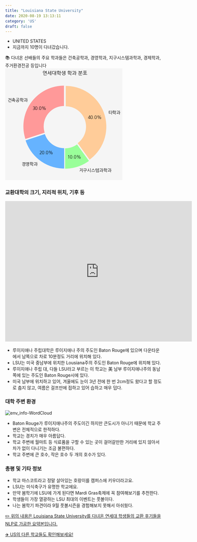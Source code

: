 ```yaml
---
title: "Louisiana State University"
date: 2020-08-19 13:13:11
category: 'US'
draft: false
---
```



* UNITED STATES
* 지금까지 10명이 다녀갔습니다. 

📚 다녀온 선배들의 주요 학과들은 건축공학과, 경영학과, 지구시스템과학과, 경제학과, 주거환경전공 등입니다
![department-info](../plots/US000098.png)
### 교환대학의 크기, 지리적 위치, 기후 등
<iframe
width="600"
height="450"
frameborder="0" style="border:0"
src="https://www.google.com/maps/embed/v1/place?key=AIzaSyC9e1AME-pVmWC4hBpFdu5S4dKzyepa3HQ&q=Louisiana+State+University&center=30.4132579,-91.1800023&zoom=14" allowfullscreen>
</iframe>

* 루이지애나 주립대학은 루이지애나 주의 주도인 Baton Rouge에 있으며 다운타운에서 남쪽으로 차로 10분정도 거리에 위치해 있다.
* LSU는 미국 중남부에 위치한 Lousiana주의 주도인 Baton Rouge에 위치해 있다.
* 루이지애나 주립 대, 다들 LSU라고 부르는 이 학교는 美 남부 루이지애나주의 동남쪽에 있는 주도인 Baton Rouge시에 있다.
* 미국 남부에 위치하고 있어, 겨울에도 눈이 3년 전에 한 번 2cm정도 왔다고 할 정도로 춥지 않고, 여름은 걸프만에 접하고 있어 습하고 매우 덥다.


### 대학 주변 환경

![env_info-WordCloud](../univ_wordclouds_okt/env_info/US000098_env_info_okt.png)

* Baton Rouge가 루이지애나주의 주도이긴 하지만 큰도시가 아니기 때문에 학교 주변은 전체적으로 한적하다.
* 학교는 경치가 매우 아름답다.
* 학교 주변에 월마트 등 식료품을 구할 수 있는 곳이 걸어갈만한 거리에 있지 않아서 차가 없이 다니기는 조금 불편하다.
* 학교 주변에 큰 호수, 작은 호수 두 개의 호수가 있다.


### 총평 및 기타 정보 

* 학교 마스코트라고 정말 살아있는 호랑이를 캠퍼스에 키우더라고요.
* LSU는 미식축구가 유명한 학교에요.
* 만약 봄학기에 LSU에 가게 된다면 Mardi Gras축제에 꼭 참여해보기를 추천한다.
* 학생들이 가장 열광하는 LSU 최대의 이벤트는 풋볼이다.
* 나는 봄학기 파견이라 9월 풋볼시즌을 경험해보지 못해서 아쉬웠다.


[✏️ 위의 내용은 Louisiana State University를 다녀온 연세대 학생들의 교환 후기들을 NLP로 가공한 요약본입니다.](http://oia.yonsei.ac.kr/partner/expReport.asp?ucode=US000098&bgbn=A)

[✈️ US의 다른 학교들도 확인해보세요!](https://yonsei-exchange.netlify.app/?category=US)
